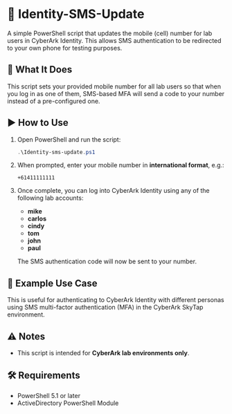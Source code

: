 # 📱 Identity-SMS-Update

A simple PowerShell script that updates the mobile (cell) number for lab users in CyberArk Identity. This allows SMS authentication to be redirected to your own phone for testing purposes.

## 🔧 What It Does

This script sets your provided mobile number for all lab users so that when you log in as one of them, SMS-based MFA will send a code to your number instead of a pre-configured one.

## ▶️ How to Use

1. Open PowerShell and run the script:

    ```powershell
    .\Identity-sms-update.ps1
    ```

2. When prompted, enter your mobile number in **international format**, e.g.:

    ```
    +61411111111
    ```

3. Once complete, you can log into CyberArk Identity using any of the following lab accounts:

    - **mike**
    - **carlos**
    - **cindy**
    - **tom**
    - **john**
    - **paul**

    The SMS authentication code will now be sent to your number.

## 🧪 Example Use Case

This is useful for authenticating to CyberArk Identity with different personas using SMS multi-factor authentication (MFA) in the CyberArk SkyTap environment.

## ⚠️ Notes

- This script is intended for **CyberArk lab environments only**.

## 🛠️ Requirements

- PowerShell 5.1 or later
- ActiveDirectory PowerShell Module
